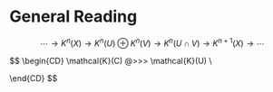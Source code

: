 # General Reading



$$
\cdots \rightarrow K ^ { n } ( X ) \rightarrow K ^ { n } ( U ) \oplus K ^ { n } ( V ) \rightarrow K ^ { n } ( U \cap V ) \rightarrow K ^ { n + 1 } ( X ) \rightarrow \cdots
$$


$$
\begin{CD}
\mathcal{K}(C) @>>> \mathcal{K}(U) \\

\end{CD}
$$